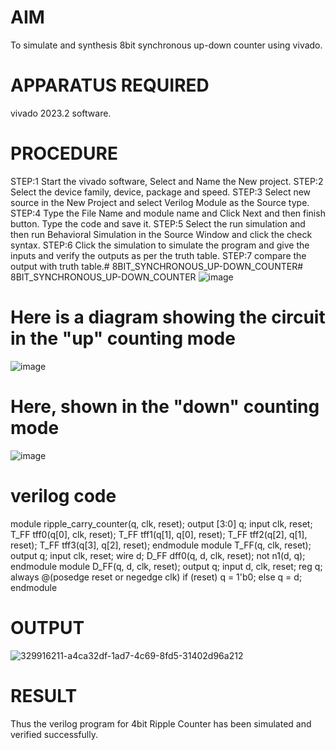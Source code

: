 # AIM
To simulate and synthesis 8bit synchronous up-down counter using vivado.

# APPARATUS REQUIRED
vivado 2023.2 software.

# PROCEDURE
STEP:1 Start the vivado software, Select and Name the New project. STEP:2 Select the device family, device, package and speed. STEP:3 Select new source in the New Project and select Verilog Module as the Source type. STEP:4 Type the File Name and module name and Click Next and then finish button. Type the code and save it. STEP:5 Select the run simulation and then run Behavioral Simulation in the Source Window and click the check syntax. STEP:6 Click the simulation to simulate the program and give the inputs and verify the outputs as per the truth table. STEP:7 compare the output with truth table.# 8BIT_SYNCHRONOUS_UP-DOWN_COUNTER# 8BIT_SYNCHRONOUS_UP-DOWN_COUNTER
![image](https://github.com/RESMIRNAIR/8BIT_SYNCHRONOUS_UP-DOWN_COUNTER/assets/154305926/e1af47bf-e77f-446e-9fe0-e0ca3d1a7cfd)
# Here is a diagram showing the circuit in the "up" counting mode
![image](https://github.com/RESMIRNAIR/8BIT_SYNCHRONOUS_UP-DOWN_COUNTER/assets/154305926/8a6dd34b-5226-4d93-9bff-d87ab85aeabc)
# Here, shown in the "down" counting mode
![image](https://github.com/RESMIRNAIR/8BIT_SYNCHRONOUS_UP-DOWN_COUNTER/assets/154305926/9a30ebd6-6692-48d0-b64b-41b896d6de4a)
# verilog code
module ripple_carry_counter(q, clk, reset);
output [3:0] q;
input clk, reset;
T_FF tff0(q[0], clk, reset);
T_FF tff1(q[1], q[0], reset);
T_FF tff2(q[2], q[1], reset);
T_FF tff3(q[3], q[2], reset);
endmodule
module T_FF(q, clk, reset);
output q;
input clk, reset;
wire d;
D_FF dff0(q, d, clk, reset);
not n1(d, q);
endmodule
module D_FF(q, d, clk, reset);
output q;
input d, clk, reset;
reg q;
always @(posedge reset or negedge clk)
if (reset)
q = 1'b0;
else
q = d;
endmodule
# OUTPUT
![329916211-a4ca32df-1ad7-4c69-8fd5-31402d96a212](https://github.com/RESMIRNAIR/8BIT_SYNCHRONOUS_UP-DOWN_COUNTER/assets/165644574/4048bde7-eb94-4c63-a9f2-798eebaa2f7f)
# RESULT
Thus the verilog program for 4bit Ripple Counter has been simulated and verified successfully.



